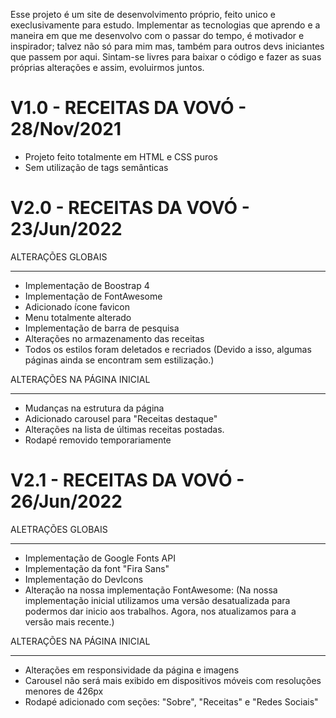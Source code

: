 Esse projeto é um site de desenvolvimento próprio, feito unico e execlusivamente para estudo. 
Implementar as tecnologias que aprendo e a maneira em que me desenvolvo com o passar do tempo, é motivador e inspirador; talvez não só para mim mas, também para outros devs iniciantes que passem por aqui.
Sintam-se livres para baixar o código e fazer as suas próprias alterações e assim, evoluirmos juntos.



V1.0 - RECEITAS DA VOVÓ - 28/Nov/2021
==============================================
- Projeto feito totalmente em HTML e CSS puros
- Sem utilização de tags semânticas


V2.0 - RECEITAS DA VOVÓ - 23/Jun/2022
==============================================

ALTERAÇÕES GLOBAIS
___________________________________________
- Implementação de Boostrap 4
- Implementação de FontAwesome
- Adicionado ícone favicon
- Menu totalmente alterado
- Implementação de barra de pesquisa
- Alterações no armazenamento das receitas
- Todos os estilos foram deletados e recriados
(Devido a isso, algumas páginas ainda se encontram
sem estilização.)

ALTERAÇÕES NA PÁGINA INICIAL
______________________________________________
- Mudanças na estrutura da página
- Adicionado carousel para "Receitas destaque"
- Alterações na lista de últimas receitas postadas.
- Rodapé removido temporariamente


V2.1 - RECEITAS DA VOVÓ - 26/Jun/2022
==============================================

ALETRAÇÕES GLOBAIS
___________________________________________
- Implementação de Google Fonts API
- Implementação da font "Fira Sans"
- Implementação do DevIcons
- Alteração na nossa implementação FontAwesome:
(Na nossa implementação inicial utilizamos uma versão
desatualizada para podermos dar inicio aos trabalhos.
Agora, nos atualizamos para a versão mais recente.)

ALTERAÇÕES NA PÁGINA INICIAL
______________________________________________
- Alterações em responsividade da página e imagens
- Carousel não será mais exibido em dispositivos móveis com resoluções menores de 426px
- Rodapé adicionado com seções: "Sobre", "Receitas" e "Redes Sociais" 
